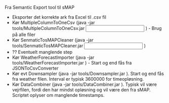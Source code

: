 Fra Semantic Export tool til sMAP
- Eksporter det korrekte ark fra Excel til .csv fil
- Kør MultipleColumnToOneCsv (java -jar tools/MultipleColumnToOneCsv.jar <input> <output>) - Brug på alle filer
- Kør SenmaticTosMAPCleaner (java -jar tools/SenmaticTosMAPCleaner.jar <input> <output>)
- ?? Eventuelt manglende step
- Kør WeatherForecastImporter (java -jar tools/WeatherForecastImporter.jar <start> <end> <outputfil>) - Start og end fås fra JSONToCsvConverter
- Kør evt Downsampler (java -jar tools/Downsampler.jar <inputfil> <starttime> <endtime> <interval> <outputfil>). Start og end fås fra weather filen. Interval er typisk 3600000 for timeopløsning.
- Kør DataCombiner (java -jar tools/DataCombiner.jar <targetfil> <andenfil> <outputfil>). Typisk vil <targetfil> være vejrfilen, fordi den har mindst opløsning og <andenfil> vil være den fra sMAP. Scriptet oplyser om manglende timestamps.
